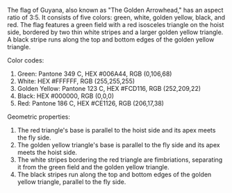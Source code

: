 The flag of Guyana, also known as "The Golden Arrowhead," has an aspect ratio of 3:5. It consists of five colors: green, white, golden yellow, black, and red. The flag features a green field with a red isosceles triangle on the hoist side, bordered by two thin white stripes and a larger golden yellow triangle. A black stripe runs along the top and bottom edges of the golden yellow triangle.

Color codes:
1. Green: Pantone 349 C, HEX #006A44, RGB (0,106,68)
2. White: HEX #FFFFFF, RGB (255,255,255)
3. Golden Yellow: Pantone 123 C, HEX #FCD116, RGB (252,209,22)
4. Black: HEX #000000, RGB (0,0,0)
5. Red: Pantone 186 C, HEX #CE1126, RGB (206,17,38)

Geometric properties:
1. The red triangle's base is parallel to the hoist side and its apex meets the fly side.
2. The golden yellow triangle's base is parallel to the fly side and its apex meets the hoist side.
3. The white stripes bordering the red triangle are fimbriations, separating it from the green field and the golden yellow triangle.
4. The black stripes run along the top and bottom edges of the golden yellow triangle, parallel to the fly side.